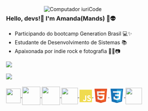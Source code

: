 <img src="https://raw.githubusercontent.com/MicaelliMedeiros/micaellimedeiros/master/image/computer-illustration.png" min-width="400px" max-width="400px" width="400px" align="right" alt="Computador iuriCode">

### Hello, devs!👋 I'm Amanda(Mands) 🦄👽
- Participando do bootcamp Generation Brasil 💻✨
- Estudante de Desenvolvimento de Sistemas 📚
- Apaixonada por indie rock e fotografia 🖤🎸📷
<p>
  <a href="#" alt="Linkedin">
    <a href="https://www.linkedin.com/in/amanda-pereira-8b1852235/" target="_blank"><img src="https://img.shields.io/badge/-LinkedIn-%230077B5?style=for-the-badge&logo=linkedin&logoColor=white" target="_blank"></a>
</p> 

<div>
  <a href="https://github.com/Amanda1011">
 <img height="180em" src="https://github-readme-stats.vercel.app/api/top-langs/?username=Amanda1011&layout=compact&langs_count=7&theme=nightowl"/>
</div>


<div align="center">
  <a href="https://github.com/Amanda1011">
</div>
<div style="display: inline_block"><br>
  <img align="center" width="40" height="40" src="https://cdn.jsdelivr.net/gh/devicons/devicon/icons/git/git-plain.svg" />
  <img align="center" width="50" height="50" src="https://cdn.jsdelivr.net/gh/devicons/devicon/icons/java/java-original-wordmark.svg"/>
  <img align="center" width="50" height="50" src="https://cdn.jsdelivr.net/gh/devicons/devicon/icons/spring/spring-original-wordmark.svg"/>
  <img align="center" height="45" width="45" src="https://cdn.jsdelivr.net/gh/devicons/devicon/icons/mysql/mysql-original-wordmark.svg" />
  <img align="center" height="35" width="35" src="https://raw.githubusercontent.com/devicons/devicon/master/icons/javascript/javascript-plain.svg">
  <img align="center" height="40" width="40" src="https://raw.githubusercontent.com/devicons/devicon/master/icons/html5/html5-original.svg">
  <img align="center" height="40" width="40" src="https://raw.githubusercontent.com/devicons/devicon/master/icons/css3/css3-original.svg">
  <img align="center" height="45" width="45" src="https://cdn.jsdelivr.net/gh/devicons/devicon/icons/bootstrap/bootstrap-plain-wordmark.svg" />
  
</div>



 

<!--
